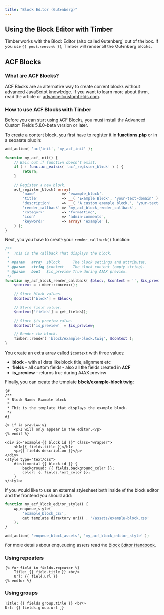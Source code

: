 ```yaml
---
title: "Block Editor (Gutenberg)"
---
```


## Using the Block Editor with Timber

Timber works with the Block Editor (also called Gutenberg) out of the box. If you use `{{ post.content }}`, Timber will render all the Gutenberg blocks.

## ACF Blocks

### What are ACF Blocks?

ACF Blocks are an alternative way to create content blocks without advanced JavaScript knowledge. If you want to learn more about them, read the article on [advancedcustomfields.com](https://www.advancedcustomfields.com/blog/acf-5-8-introducing-acf-blocks-for-gutenberg/).

### How to use ACF Blocks with Timber

Before you can start using ACF Blocks, you must install the Advanced Custom Fields 5.8.0-beta version or later.

To create a content block, you first have to register it in **functions.php** or in a separate plugin:

```php
add_action( 'acf/init', 'my_acf_init' );

function my_acf_init() {
    // Bail out if function doesn’t exist.
    if ( ! function_exists( 'acf_register_block' ) ) {
        return;
    }

    // Register a new block.
    acf_register_block( array(
        'name'            => 'example_block',
        'title'           => __( 'Example Block', 'your-text-domain' ),
        'description'     => __( 'A custom example block.', 'your-text-domain' ),
        'render_callback' => 'my_acf_block_render_callback',
        'category'        => 'formatting',
        'icon'            => 'admin-comments',
        'keywords'        => array( 'example' ),
    ) );
}
```

Next, you you have to create your `render_callback()` function:

```php
/**
 *  This is the callback that displays the block.
 *
 * @param   array  $block      The block settings and attributes.
 * @param   string $content    The block content (empty string).
 * @param   bool   $is_preview True during AJAX preview.
 */
function my_acf_block_render_callback( $block, $content = '', $is_preview = false ) {
    $context = Timber::context();

    // Store block values.
    $context['block'] = $block;

    // Store field values.
    $context['fields'] = get_fields();

    // Store $is_preview value.
    $context['is_preview'] = $is_preview;

    // Render the block.
    Timber::render( 'block/example-block.twig', $context );
}
```

You create an extra array called `$context` with three values:
- **block** - with all data like block title, alignment etc
- **fields** - all custom fields - also all the fields created in **ACF**
- **is_preview** - returns true during AJAX preview

Finally, you can create the template **block/example-block.twig**:

```twig
{#
/**
 * Block Name: Example block
 *
 * This is the template that displays the example block.
 */
#}

{% if is_preview %}
    <p>I will only appear in the editor.</p>
{% endif %}

<div id="example-{{ block.id }}" class="wrapper">
    <h1>{{ fields.title }}</h1>
    <p>{{ fields.description }}</p>
</div>
<style type="text/css">
    #testimonial-{{ block.id }} {
        background: {{ fields.background_color }};
        color: {{ fields.text_color }};
    }
</style>
```

If you would like to use an external stylesheet both inside of the block editor and the frontend you should add:

```php
function my_acf_block_editor_style() {
    wp_enqueue_style(
        'example_block_css',
        get_template_directory_uri() . '/assets/example-block.css'
    );
}

add_action( 'enqueue_block_assets', 'my_acf_block_editor_style' );
```

For more details about enqueueing assets read the [Block Editor Handbook](https://developer.wordpress.org/block-editor/tutorials/block-tutorial/applying-styles-with-stylesheets/#enqueueing-editor-only-block-assets).

### Using repeaters

```
{% for field in fields.repeater %}
    Title: {{ field.title }} <br/>
    Url: {{ field.url }}
{% endfor %}
```

### Using groups

```
Title: {{ fields.group.title }} <br/>
Url: {{ fields.group.url }}
```
